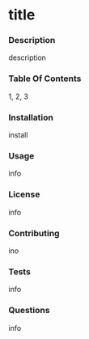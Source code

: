 # title
  ### Description
  description
  ### Table Of Contents
  1, 2, 3
  ### Installation
  install
  ### Usage
  info
  ### License
  info
  ### Contributing
  ino
  ### Tests
  info
  ### Questions
  info
